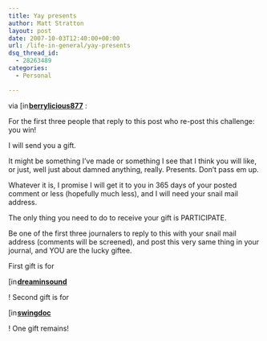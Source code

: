 ```yaml
---
title: Yay presents
author: Matt Stratton
layout: post
date: 2007-10-03T12:40:00+00:00
url: /life-in-general/yay-presents
dsq_thread_id:
  - 28263489
categories:
  - Personal

---
```

via [<img width="17" height="17" src="http://stat.livejournal.com/img/userinfo.gif" alt="[info]" style="border:0 none;vertical-align:bottom;padding-right:1px;" />][1][**berrylicious877**][2] :

For the first three people that reply to this post who re-post this challenge: you win!

I will send you a gift.

It might be something I&#8217;ve made or something I see that I think you will like, or just, well just about damned anything, really. Presents. Don&#8217;t pass em up.

Whatever it is, I promise I will get it to you in 365 days of your posted comment or less (hopefully much less), and I will need your snail mail address.

The only thing you need to do to receive your gift is PARTICIPATE.

Be one of the first three journalers to reply to this with your snail mail address (comments will be screened), and post this very same thing in your journal, and YOU are the lucky giftee.

First gift is for 

<div class="ljuser">
  <a href="http://dreaminsound.livejournal.com/profile"><img width="17" height="17" src="http://stat.livejournal.com/img/userinfo.gif" alt="[info]" style="border:0 none;vertical-align:bottom;padding-right:1px;" /></a><a href="http://dreaminsound.livejournal.com/"><b>dreaminsound</b></a>
</div>

! Second gift is for 

<div class="ljuser">
  <a href="http://swingdoc.livejournal.com/profile"><img width="17" height="17" src="http://stat.livejournal.com/img/userinfo.gif" alt="[info]" style="border:0 none;vertical-align:bottom;padding-right:1px;" /></a><a href="http://swingdoc.livejournal.com/"><b>swingdoc</b></a>
</div>

! One gift remains!

 [1]: http://berrylicious877.livejournal.com/profile
 [2]: http://berrylicious877.livejournal.com/